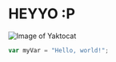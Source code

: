 # HEYYO :P

![Image of Yaktocat](https://octodex.github.com/images/yaktocat.png)

``` javascript
var myVar = "Hello, world!";
```
